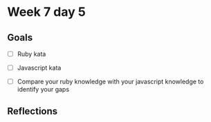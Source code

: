 # Week 7 day 5

## Goals 

* [ ] Ruby kata
* [ ] Javascript kata
* [ ] Compare your ruby knowledge with your javascript knowledge to identify your gaps 


## Reflections



